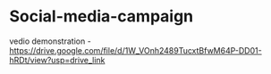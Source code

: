 # Social-media-campaign

vedio demonstration - https://drive.google.com/file/d/1W_VOnh2489TucxtBfwM64P-DD01-hRDt/view?usp=drive_link
